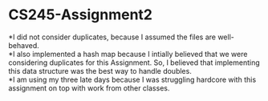 # CS245-Assignment2

*I did not consider duplicates, because I assumed the files are well-behaved.  
*I also implemented a hash map because I intially believed that we were considering duplicates for this Assignment. So, I believed
that implementing this data structure was the best way to handle doubles.  
*I am using my three late days because I was struggling hardcore with this assignment on top with work from other classes.  
